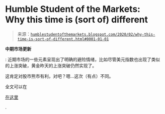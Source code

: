 <!--yml

分类：未分类

日期：2024-05-18 02:20:55

-->

# Humble Student of the Markets: Why this time is (sort of) different

> 来源：[`humblestudentofthemarkets.blogspot.com/2020/02/why-this-time-is-sort-of-different.html#0001-01-01`](https://humblestudentofthemarkets.blogspot.com/2020/02/why-this-time-is-sort-of-different.html#0001-01-01)

**中期市场更新**

: 近期市场的一些元素呈现出了明确的避险情绪，比如尽管美元指数也出现了类似的上涨突破，黄金昨天的上涨突破仍然实现了。

这肯定对股市熊市有利，对吧？嗯...这次（有点）不同。

全文可以在

[在这里](https://humblestudentofthemarkets.com/2020/02/19/why-this-time-is-sort-of-different/)

.
